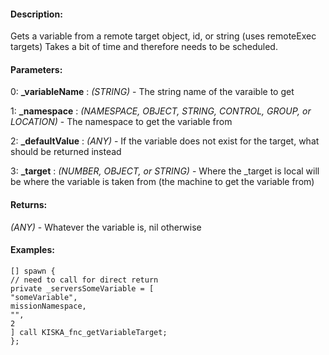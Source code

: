 #### Description:
Gets a variable from a remote target object, id, or string (uses remoteExec targets) Takes a bit of time and therefore needs to be scheduled.

#### Parameters:
0: **_variableName** : *(STRING)* - The string name of the varaible to get

1: **_namespace** : *(NAMESPACE, OBJECT, STRING, CONTROL, GROUP, or LOCATION)* - The namespace to get the variable from

2: **_defaultValue** : *(ANY)* - If the variable does not exist for the target, what should be returned instead

3: **_target** : *(NUMBER, OBJECT, or STRING)* - Where the _target is local will be where the variable is taken from 
(the machine to get the variable from)

#### Returns:
*(ANY)* - Whatever the variable is, nil otherwise

#### Examples:
```sqf
[] spawn {
// need to call for direct return
private _serversSomeVariable = [
"someVariable",
missionNamespace,
"",
2
] call KISKA_fnc_getVariableTarget;
};
```

